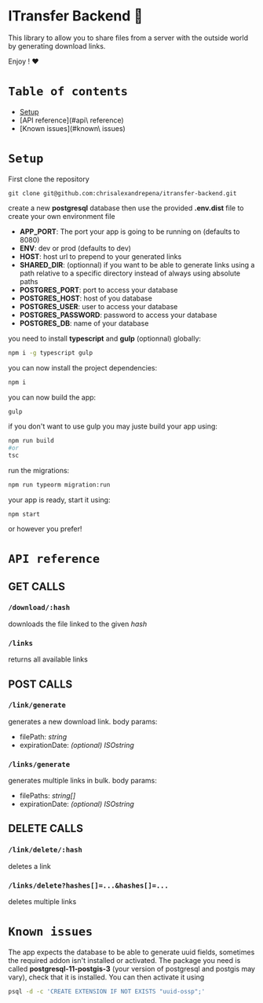 # ITransfer Backend :rocket:

This library to allow you to share files from a server with the outside world by generating download links.

Enjoy ! :heart:

# `Table of contents`

- [Setup](#setup)
- [API reference](#api\ reference)
- [Known issues](#known\ issues)

# `Setup`
First clone the repository
```
git clone git@github.com:chrisalexandrepena/itransfer-backend.git
```
create a new **postgresql** database then use the provided **.env.dist** file to create your own environment file 
- **APP_PORT**: The port your app is going to be running on (defaults to 8080)
- **ENV**: dev or prod (defaults to dev)
- **HOST**: host url to prepend to your generated links
- **SHARED_DIR**: (optionnal) if you want to be able to generate links using a path relative to a specific directory instead of always using absolute paths
- **POSTGRES_PORT**: port to access your database
- **POSTGRES_HOST**: host of you database
- **POSTGRES_USER**: user to access your database
- **POSTGRES_PASSWORD**: password to access your database
- **POSTGRES_DB**: name of your database

you need to install **typescript** and **gulp** (optionnal) globally:
```sh
npm i -g typescript gulp
```
you can now install the project dependencies:
```sh
npm i
```
you can now build the app:
```sh
gulp
```
if you don't want to use gulp you may juste build your app using:
```sh
npm run build
#or
tsc
```
run the migrations:
```sh
npm run typeorm migration:run
```
your app is ready, start it using:
```
npm start
```
or however you prefer!

# `API reference`
## GET CALLS
### `/download/:hash`
downloads the file linked to the given *hash*
### `/links`
returns all available links
## POST CALLS
### `/link/generate`
generates a new download link.
body params:
- filePath: *string*
- expirationDate: *(optional) ISOstring*
### `/links/generate`
generates multiple links in bulk.
body params:
- filePaths: *string[]*
- expirationDate: *(optional) ISOstring*
## DELETE CALLS
### `/link/delete/:hash`
deletes a link
### `/links/delete?hashes[]=...&hashes[]=...`
deletes multiple links

# `Known issues`
The app expects the database to be able to generate uuid fields, sometimes the required addon isn't installed or activated. The package you need is called **postgresql-11-postgis-3** (your version of postgresql and postgis may vary), check that it is installed.
You can then activate it using
```sh
psql -d -c 'CREATE EXTENSION IF NOT EXISTS "uuid-ossp";'
```